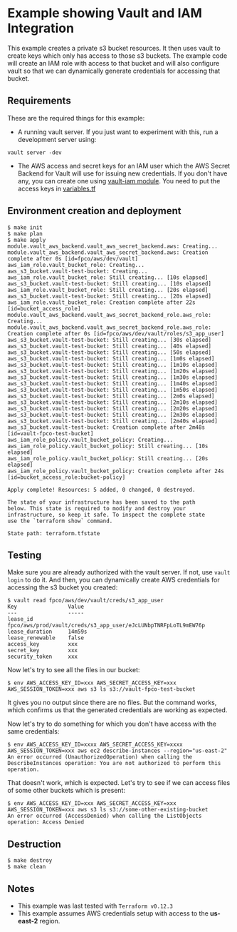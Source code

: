 # Example showing Vault and IAM Integration

This example creates a private s3 bucket resources. It then uses vault
to create keys which only has access to those s3 buckets. The example
code will create an IAM role with access to that bucket and will also
configure vault so that we can dynamically generate credentials for
accessing that bucket.

## Requirements

These are the required things for this example:

* A running vault server. If you just want to experiment with this,
  run a development server using:

``` shellsession
vault server -dev
```

* The AWS access and secret keys for an IAM user which the AWS Secret
  Backend for Vault will use for issuing new credentials. If you don't
  have any, you can create one using [vault-iam
  module](../../modules/vault-iam). You need to put the access keys in
  [variables.tf](./variables.tf)


## Environment creation and deployment

``` shellsession
$ make init
$ make plan
$ make apply
module.vault_aws_backend.vault_aws_secret_backend.aws: Creating...
module.vault_aws_backend.vault_aws_secret_backend.aws: Creation complete after 0s [id=fpco/aws/dev/vault]
aws_iam_role.vault_bucket_role: Creating...
aws_s3_bucket.vault-test-bucket: Creating...
aws_iam_role.vault_bucket_role: Still creating... [10s elapsed]
aws_s3_bucket.vault-test-bucket: Still creating... [10s elapsed]
aws_iam_role.vault_bucket_role: Still creating... [20s elapsed]
aws_s3_bucket.vault-test-bucket: Still creating... [20s elapsed]
aws_iam_role.vault_bucket_role: Creation complete after 22s [id=bucket_access_role]
module.vault_aws_backend.vault_aws_secret_backend_role.aws_role: Creating...
module.vault_aws_backend.vault_aws_secret_backend_role.aws_role: Creation complete after 0s [id=fpco/aws/dev/vault/roles/s3_app_user]
aws_s3_bucket.vault-test-bucket: Still creating... [30s elapsed]
aws_s3_bucket.vault-test-bucket: Still creating... [40s elapsed]
aws_s3_bucket.vault-test-bucket: Still creating... [50s elapsed]
aws_s3_bucket.vault-test-bucket: Still creating... [1m0s elapsed]
aws_s3_bucket.vault-test-bucket: Still creating... [1m10s elapsed]
aws_s3_bucket.vault-test-bucket: Still creating... [1m20s elapsed]
aws_s3_bucket.vault-test-bucket: Still creating... [1m30s elapsed]
aws_s3_bucket.vault-test-bucket: Still creating... [1m40s elapsed]
aws_s3_bucket.vault-test-bucket: Still creating... [1m50s elapsed]
aws_s3_bucket.vault-test-bucket: Still creating... [2m0s elapsed]
aws_s3_bucket.vault-test-bucket: Still creating... [2m10s elapsed]
aws_s3_bucket.vault-test-bucket: Still creating... [2m20s elapsed]
aws_s3_bucket.vault-test-bucket: Still creating... [2m30s elapsed]
aws_s3_bucket.vault-test-bucket: Still creating... [2m40s elapsed]
aws_s3_bucket.vault-test-bucket: Creation complete after 2m48s [id=vault-fpco-test-bucket]
aws_iam_role_policy.vault_bucket_policy: Creating...
aws_iam_role_policy.vault_bucket_policy: Still creating... [10s elapsed]
aws_iam_role_policy.vault_bucket_policy: Still creating... [20s elapsed]
aws_iam_role_policy.vault_bucket_policy: Creation complete after 24s [id=bucket_access_role:bucket-policy]

Apply complete! Resources: 5 added, 0 changed, 0 destroyed.

The state of your infrastructure has been saved to the path
below. This state is required to modify and destroy your
infrastructure, so keep it safe. To inspect the complete state
use the `terraform show` command.

State path: terraform.tfstate
```

## Testing

Make sure you are already authorized with the vault server. If not,
use `vault login` to do it. And then, you can dynamically create AWS
credentials for accessing the s3 bucket you created:

``` shellsession
$ vault read fpco/aws/dev/vault/creds/s3_app_user
Key                Value
---                -----
lease_id           fpco/aws/prod/vault/creds/s3_app_user/eJcLUNbpTNRFpLoTL9mEW76p
lease_duration     14m59s
lease_renewable    false
access_key         xxx
secret_key         xxx
security_token     xxx
```

Now let's try to see all the files in our bucket:

``` shellsession
$ env AWS_ACCESS_KEY_ID=xxx AWS_SECRET_ACCESS_KEY=xxx AWS_SESSION_TOKEN=xxx aws s3 ls s3://vault-fpco-test-bucket
```

It gives you no output since there are no files. But the command
works, which confirms us that the generated credentials are working as
expected.

Now let's try to do something for which you don't have access with the
same credentials:

``` shellsession
$ env AWS_ACCESS_KEY_ID=xxxx AWS_SECRET_ACCESS_KEY=xxxx AWS_SESSION_TOKEN=xxx aws ec2 describe-instances --region="us-east-2"
An error occurred (UnauthorizedOperation) when calling the DescribeInstances operation: You are not authorized to perform this operation.
```

That doesn't work, which is expected. Let's try to see if we can
access files of some other buckets which is present:

``` shellsession
$ env AWS_ACCESS_KEY_ID=xxx AWS_SECRET_ACCESS_KEY=xxx AWS_SESSION_TOKEN=xxx aws s3 ls s3://some-other-existing-bucket
An error occurred (AccessDenied) when calling the ListObjects operation: Access Denied
```

## Destruction

``` shellsession
$ make destroy
$ make clean
```

## Notes

- This example was last tested with `Terraform v0.12.3`
- This example assumes AWS credentials setup with access to the **us-east-2** region.
